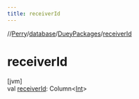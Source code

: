 ```yaml
---
title: receiverId
---
```

//[Perry](../../../index.html)/[database](../index.html)/[DueyPackages](index.html)/[receiverId](receiver-id.html)



# receiverId



[jvm]\
val [receiverId](receiver-id.html): Column<[Int](https://kotlinlang.org/api/latest/jvm/stdlib/kotlin/-int/index.html)>




